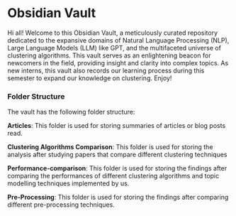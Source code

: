 # Obsidian Vault

Hi all! Welcome to this Obsidian Vault, a meticulously curated repository dedicated to the expansive domains of Natural Language Processing (NLP), Large Language Models (LLM) like GPT, and the multifaceted universe of clustering algorithms. This vault serves as an enlightening beacon for newcomers in the field, providing insight and clarity into complex topics. As new interns, this vault also records our learning process during this semester to expand our knowledge on clustering. Enjoy!

### Folder Structure
The vault has the following folder structure:

**Articles**: This folder is used for storing summaries of articles or blog posts read.

**Clustering Algorithms Comparison**: This folder is used for storing the analysis after studying  papers that compare different clustering techniques

**Performance-comparison**: This folder is used for storing the findings after comparing the performances of different clustering algorithms and topic modelling techniques implemented by us.

**Pre-Processing**: This folder is used for storing the findings after comparing different pre-processing techniques.

